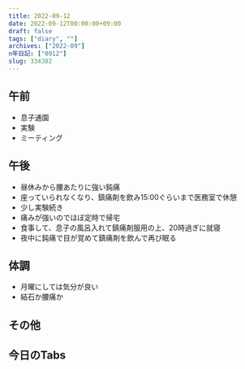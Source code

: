 ```yaml
---
title: 2022-09-12
date: 2022-09-12T00:00:00+09:00
draft: false
tags: ["diary", ""]
archives: ["2022-09"]
n年日記: ["0912"]
slug: 334382
---
```

## 午前
- 息子通園
- 実験
- ミーティング
## 午後
- 昼休みから腰あたりに強い鈍痛
- 座っていられなくなり、鎮痛剤を飲み15:00ぐらいまで医務室で休憩
- 少し実験続き
- 痛みが強いのでほぼ定時で帰宅
- 食事して、息子の風呂入れて鎮痛剤服用の上、20時過ぎに就寝
- 夜中に鈍痛で目が覚めて鎮痛剤を飲んで再び眠る
## 体調
- 月曜にしては気分が良い
- 結石か腰痛か
## その他
## 今日のTabs